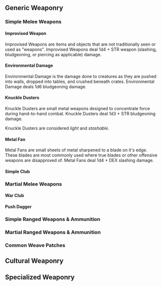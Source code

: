 ## Generic Weaponry
### Simple Melee Weapons
#### Improvised Weapon
Improvised Weapons are items and objects that are not traditionally seen or used as "weapons". Improvised Weapons deal 1d4 + STR weapon (slashing, bludgeoning, or piercing as applicable) damage.

#### Environmental Damage
Environmental Damage is the damage done to creatures as they are pushed into walls, dropped into tables, and crushed beneath crates. Environmental Damage deals 1d6 bludgeoning damage.

#### Knuckle Dusters
Knuckle Dusters are small metal weapons designed to concentrate force during hand-to-hand combat. Knuckle Dusters deal 1d3 + STR bludgeoning damage.

Knuckle Dusters are considered *light* and *stashable*.

#### Metal Fan
Metal Fans are small sheets of metal sharpened to a blade on it's edge. These blades are most commonly used where true blades or other offensive weapons are disapproved of. Metal Fans deal 1d4 + DEX slashing damage.

#### Simple Club

### Martial Melee Weapons
#### War Club
#### Push Dagger

### Simple Ranged Weapons & Ammunition
### Martial Ranged Weapons & Ammunition
### Common Weave Patches
## Cultural Weaponry
## Specialized Weaponry